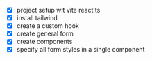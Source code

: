 - [x] project setup wit vite react ts
- [x] install tailwind
- [x] create a custom hook
- [x] create general form
- [x] create components
- [x] specify all form styles in a single component